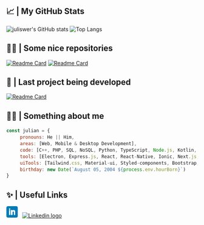 ## &#x1f4c8; | My GitHub Stats
![juliswer's GitHub stats](https://github-readme-stats.vercel.app/api?username=juliswer&show_icons=true&theme=tokyonight)
![Top Langs](https://github-readme-stats.vercel.app/api/top-langs/?username=juliswer&layout=compact&theme=tokyonight&hide=css,jupyter%20notebook,html,scss)
## 🧑‍💼 | Some nice repositories
[![Readme Card](https://github-readme-stats.vercel.app/api/pin/?username=juliswer&repo=web3.0-metamask-crypto&theme=tokyonight)](https://github.com/juliswer/web3.0-metamask-crypto.git)
[![Readme Card](https://github-readme-stats.vercel.app/api/pin/?username=juliswer&repo=shareme_blogapp&theme=tokyonight)](https://github.com/juliswer/shareme_blogapp.git)
## 🔨 | Last project being developed
[![Readme Card](https://github-readme-stats.vercel.app/api/pin/?username=juliswer&repo=eth-contract-sample&theme=tokyonight)](https://github.com/juliswer/eth-contract-sample.git)


## 🤙🏼 | Something about me
```js
const julian = {
     pronouns: He || Him,
     areas: [Web, Mobile & Desktop Development],
     code: [C++, PHP, SQL, NoSQL, Python, TypeScript, Node.js, Kotlin, Java, Javascript, CSS & HTML],
     tools: [Electron, Express.js, React, React-Native, Ionic, Next.js, jQuery, Vue, Angular],
     uiTools: [Tailwind.css, Material-ui, Styled-components, Bootstrap, Saas],
     birthday: new Date(`August 05, 2004 ${process.env.hourBorn}`)
}
```
## ✨ | Useful Links

<p align='left'>
     <a target="_blank" href="https://www.linkedin.com/in/julian-swerdlin/"><img height="30" src="https://github.com/Raagh/Raagh/raw/master/linkedin.png?raw=true" alt="Linkedin logo"></a>&nbsp;&nbsp;
<a target="_blank" download href="https://drive.google.com/file/d/1c8Bjzu2OzrADt_URjK5Nh3ffRB-_0e_2/view?usp=sharing"><img height="30" src="https://cdn-icons-png.flaticon.com/512/3135/3135800.png" alt="Linkedin logo"></a>&nbsp;&nbsp;
</p>
